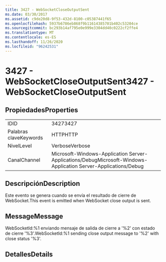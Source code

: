 ```yaml
---
title: 3427 - WebSocketCloseOutputSent
ms.date: 03/30/2017
ms.assetid: c9de20d8-9f53-432d-8100-c05387441f65
ms.openlocfilehash: 5937b6786eb868f9b11614385701b402c53204ce
ms.sourcegitcommit: bc293b14af795e0e999e3304dd40c0222cf2ffe4
ms.translationtype: MT
ms.contentlocale: es-ES
ms.lasthandoff: 11/26/2020
ms.locfileid: "96242531"
---
```

# <a name="3427---websocketcloseoutputsent"></a><span data-ttu-id="273dc-102">3427 - WebSocketCloseOutputSent</span><span class="sxs-lookup"><span data-stu-id="273dc-102">3427 - WebSocketCloseOutputSent</span></span>

## <a name="properties"></a><span data-ttu-id="273dc-103">Propiedades</span><span class="sxs-lookup"><span data-stu-id="273dc-103">Properties</span></span>  
  
|||  
|-|-|  
|<span data-ttu-id="273dc-104">ID</span><span class="sxs-lookup"><span data-stu-id="273dc-104">ID</span></span>|<span data-ttu-id="273dc-105">3427</span><span class="sxs-lookup"><span data-stu-id="273dc-105">3427</span></span>|  
|<span data-ttu-id="273dc-106">Palabras clave</span><span class="sxs-lookup"><span data-stu-id="273dc-106">Keywords</span></span>|<span data-ttu-id="273dc-107">HTTP</span><span class="sxs-lookup"><span data-stu-id="273dc-107">HTTP</span></span>|  
|<span data-ttu-id="273dc-108">Nivel</span><span class="sxs-lookup"><span data-stu-id="273dc-108">Level</span></span>|<span data-ttu-id="273dc-109">Verbose</span><span class="sxs-lookup"><span data-stu-id="273dc-109">Verbose</span></span>|  
|<span data-ttu-id="273dc-110">Canal</span><span class="sxs-lookup"><span data-stu-id="273dc-110">Channel</span></span>|<span data-ttu-id="273dc-111">Microsoft-Windows-Application Server-Applications/Debug</span><span class="sxs-lookup"><span data-stu-id="273dc-111">Microsoft-Windows-Application Server-Applications/Debug</span></span>|  
  
## <a name="description"></a><span data-ttu-id="273dc-112">Descripción</span><span class="sxs-lookup"><span data-stu-id="273dc-112">Description</span></span>  

 <span data-ttu-id="273dc-113">Este evento se genera cuando se envía el resultado de cierre de WebSocket.</span><span class="sxs-lookup"><span data-stu-id="273dc-113">This event is emitted when WebSocket close output is sent.</span></span>  
  
## <a name="message"></a><span data-ttu-id="273dc-114">Message</span><span class="sxs-lookup"><span data-stu-id="273dc-114">Message</span></span>  

 <span data-ttu-id="273dc-115">WebSocketId:%1 enviando mensaje de salida de cierre a '%2' con estado de cierre '%3'.</span><span class="sxs-lookup"><span data-stu-id="273dc-115">WebSocketId:%1 sending close output message to '%2' with close status '%3'.</span></span>  
  
## <a name="details"></a><span data-ttu-id="273dc-116">Detalles</span><span class="sxs-lookup"><span data-stu-id="273dc-116">Details</span></span>
